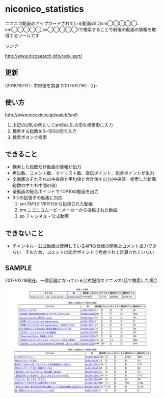 # niconico_statistics
ニコニコ動画のアップロードされている動画のID(sm◯◯◯◯◯、nm◯◯◯◯◯,so◯◯◯◯◯)で検索することで前後の動画の情報を取得するツールです


_リンク_

http://www.nicosearch.info/rank_sort/

## 更新
(2018/10/12) : 中央値を実装
(2017/02/19) : うp

## 使い方
http://www.nicovideo.jp/watch/sm9

1. 上記のURLの例としてsm9の_9_のIDを検索IDに入力
2. 検索する総数を5~100の間で入力
3. 検索ボタンで検索

## できること
* 検索した総数だけ動画の情報が出力
* 再生数、コメント数、マイリスト数、宣伝ポイント、総合ポイントが出力
* 全動画のそれぞれの中央値と平均値と合計値を出力(中央値：検索した動画総数の中でも中間の値)
* 全動画の総合ポイントでTOP10の動画を出力
* 3つの拡張子の動画に対応
    1. sm  SMILE VIDEOから投稿された動画
    2. nm  ニコニコムービーメーカーから投稿された動画
    3. so  チャンネル・公式動画

## できないこと
* チャンネル・公式動画は使用しているAPIの仕様の関係上コメント出力できない　そのため、コメントは総合ポイントで考慮されて計算されていない

## SAMPLE
2017/02/19現在、一番話題になっている公式配信のアニメの1話で検索した場合

![Alt text](/image/sample.png)
